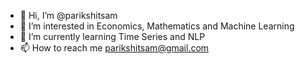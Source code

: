 - 👋 Hi, I’m @parikshitsam
- 👀 I’m interested in Economics, Mathematics and Machine Learning
- 🌱 I’m currently learning Time Series and NLP
- 📫 How to reach me parikshitsam@gmail.com

<!---
parikshitsam/parikshitsam is a ✨ special ✨ repository because its `README.md` (this file) appears on your GitHub profile.
You can click the Preview link to take a look at your changes.
--->
